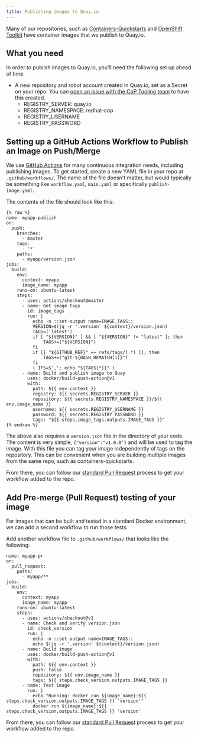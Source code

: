 ```yaml
---
title: Publishing images to Quay.io
---
```


Many of our repositories, such as [Containers-Quickstarts](https://github.com/redhat-cop/containers-quickstarts) and [OpenShift Toolkit](https://github.com/redhat-cop/openshift-toolkit) have container images that we publish to Quay.io.

## What you need

In order to publish images to Quay.io, you'll need the following set up ahead of time:

* A new repository and robot account created in Quay.io, set as a Secret on your repo. You can [open an issue with the CoP Tooling team](https://github.com/redhat-cop/org/issues/new?assignees=&labels=integrations&template=integrations.md&title=) to have this created.
  * REGISTRY_SERVER: quay.io
  * REGISTRY_NAMESPACE: redhat-cop
  * REGISTRY_USERNAME
  * REGISTRY_PASSWORD

## Setting up a GitHub Actions Workflow to Publish an Image on Push/Merge

We use [GitHub Actions](https://github.com/features/actions) for many continuous integration needs, including publishing images. To get started, create a new YAML file in your repo at `.github/workflows/`. The name of the file doesn't matter, but would typically be something like `workflow.yaml`, `main.yaml` or specifically `publish-image.yaml`.

The contents of the file should look like this:

```
{% raw %}
name: myapp-publish
on:
  push:
    branches:
      - master
    tags:
      - '*'
    paths:
      - myapp/version.json
jobs:
  build:
    env:
      context: myapp
      image_name: myapp
    runs-on: ubuntu-latest
    steps:
      - uses: actions/checkout@master
      - name: Get image tags
        id: image_tags
        run: |
          echo -n ::set-output name=IMAGE_TAGS::
          VERSION=$(jq -r '.version' ${context}/version.json)
          TAGS=('latest')
          if [ "${VERSION}" ] && [ "${VERSION}" != "latest" ]; then
              TAGS+=("${VERSION}")
          fi
          if [[ "${GITHUB_REF}" =~ refs/tags/(.*) ]]; then
              TAGS+=("git-${BASH_REMATCH[1]}")
          fi
          ( IFS=$','; echo "${TAGS[*]}" )
      - name: Build and publish image to Quay
        uses: docker/build-push-action@v1
        with:
          path: ${{ env.context }}
          registry: ${{ secrets.REGISTRY_SERVER }}
          repository: ${{ secrets.REGISTRY_NAMESPACE }}/${{ env.image_name }}
          username: ${{ secrets.REGISTRY_USERNAME }}
          password: ${{ secrets.REGISTRY_PASSWORD }}
          tags: "${{ steps.image_tags.outputs.IMAGE_TAGS }}"
{% endraw %}
```

The above also requires a `version.json` file in the directory of your code. The content is very simple, `{"version":"v1.0.0"}` and will be used to tag the image. With this file you can tag your image independently of tags on the repository. This can be convenient when you are building multiple images from the same repo, such as containers-quickstarts.

From there, you can follow our [standard Pull Request](/contrib/) process to get your workflow added to the repo.

## Add Pre-merge (Pull Request) testing of your image

For images that can be built and tested in a standard Docker environment, we can add a second workflow to run those tests.

Add another workflow file to `.github/workflows/` that looks like the following:

```
name: myapp-pr
on:
  pull_request:
    paths:
      - myapp/**
jobs:
  build:
    env:
      context: myapp
      image_name: myapp
    runs-on: ubuntu-latest
    steps:
      - uses: actions/checkout@v1
      - name: Check and verify version.json
        id: check_version
        run: |
          echo -n ::set-output name=IMAGE_TAGS::
          echo $(jq -r '.version' ${context}/version.json)
      - name: Build image
        uses: docker/build-push-action@v1
        with:
          path: ${{ env.context }}
          push: false
          repository: ${{ env.image_name }}
          tags: ${{ steps.check_version.outputs.IMAGE_TAGS }}
      - name: Test image
        run: |
          echo "Running: docker run ${image_name}:${{ steps.check_version.outputs.IMAGE_TAGS }} 'version'"
          docker run ${image_name}:${{ steps.check_version.outputs.IMAGE_TAGS }} 'version'
```

From there, you can follow our [standard Pull Request](/contrib/) process to get your workflow added to the repo.
